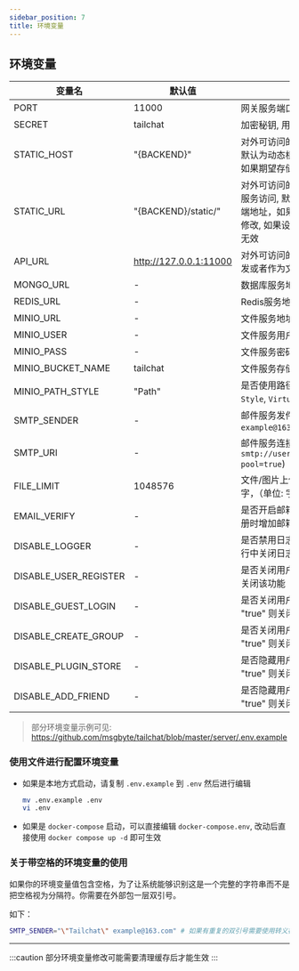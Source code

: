 ```yaml
---
sidebar_position: 7
title: 环境变量
---
```


## 环境变量

| 变量名 | 默认值 | 描述 |
| ----- | ------ | --- |
| PORT | 11000 | 网关服务端口号 |
| SECRET | tailchat | 加密秘钥, 用于JWT |
| STATIC_HOST | "{BACKEND}" | 对外可访问的静态服务主机，用于文件服务访问, 默认为动态根据前端请求推断出的服务端地址，如果期望存储在第三方OSS中需要进行修改 |
| STATIC_URL | "{BACKEND}/static/" | 对外可访问的静态服务完整地址前缀，用于文件服务访问, 默认为动态根据前端请求推断出的服务端地址，如果期望存储在第三方OSS中需要进行修改, 如果设置了本变量则上面的 `STATIC_HOST` 值无效 |
| API_URL | http://127.0.0.1:11000 | 对外可访问的url地址，用于开放平台的issuer签发或者作为文件服务的fallback |
| MONGO_URL | - | 数据库服务地址 |
| REDIS_URL | - | Redis服务地址 |
| MINIO_URL | - | 文件服务地址(minio) |
| MINIO_USER | - | 文件服务用户名 |
| MINIO_PASS | - | 文件服务密码 |
| MINIO_BUCKET_NAME | tailchat | 文件服务存储桶名 |
| MINIO_PATH_STYLE | "Path" | 是否使用路径形式的s3通信格式, `Path` 为 `Path Style`, `VirtualHosted` 为 `Virtual hosted style` |
| SMTP_SENDER | - | 邮件服务发件人(示例: `"Tailchat" example@163.com`) |
| SMTP_URI | - | 邮件服务连接地址(示例: `smtp://username:password@smtp.example.com/?pool=true`) |
| FILE_LIMIT | 1048576 | 文件/图片上传的大小限制，默认为1m，请输入数字，（单位: 字节） |
| EMAIL_VERIFY | - | 是否开启邮箱校验, 如果为 "1" 或者 "true" 则在注册时增加邮箱校验控制 |
| DISABLE_LOGGER | - | 是否禁用日志输出, 如果为 "1" 或者 "true" 则在运行中关闭日志 |
| DISABLE_USER_REGISTER | - | 是否关闭用户注册功能, 如果为 "1" 或者 "true" 则关闭该功能 |
| DISABLE_GUEST_LOGIN | - | 是否关闭用户游客登录功能, 如果为 "1" 或者 "true" 则关闭该功能 |
| DISABLE_CREATE_GROUP | - | 是否关闭用户创建群组功能, 如果为 "1" 或者 "true" 则关闭该功能 |
| DISABLE_PLUGIN_STORE | - | 是否隐藏用户插件中心功能, 如果为 "1" 或者 "true" 则关闭该功能 |
| DISABLE_ADD_FRIEND | - | 是否隐藏用户添加好友功能, 如果为 "1" 或者 "true" 则关闭该功能 |

> 部分环境变量示例可见: https://github.com/msgbyte/tailchat/blob/master/server/.env.example

### 使用文件进行配置环境变量

- 如果是本地方式启动，请复制 `.env.example` 到 `.env` 然后进行编辑
  ```bash
  mv .env.example .env
  vi .env
  ```

- 如果是 `docker-compose` 启动，可以直接编辑 `docker-compose.env`, 改动后直接使用 `docker compose up -d` 即可生效


### 关于带空格的环境变量的使用

如果你的环境变量值包含空格，为了让系统能够识别这是一个完整的字符串而不是把空格视为分隔符。你需要在外部包一层双引号。

如下：

```bash
SMTP_SENDER="\"Tailchat\" example@163.com" # 如果有重复的双引号需要使用转义符对其进行转义
```

-----------

:::caution
部分环境变量修改可能需要清理缓存后才能生效
:::

